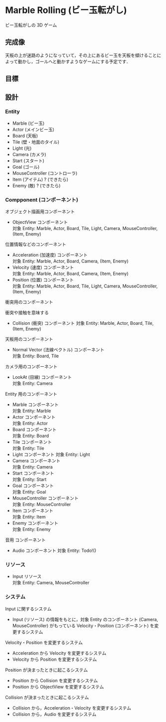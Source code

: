# Marble Rolling (ビー玉転がし)

ビー玉転がしの 3D ゲーム

## 完成像

天板の上が迷路のようになっていて，その上にあるビー玉を天板を傾けることによって動かし，ゴールへと動かすようなゲームにする予定です．

## 目標

## 設計

### Entity

- Marble (ビー玉)
- Actor (メインビー玉)
- Board (天板)
- Tile (壁・地面のタイル)
- Light (光)
- Camera (カメラ)
- Start (スタート)
- Goal (ゴール)
- MouseController (コントローラ)
- Item (アイテム) ? (できたら)
- Enemy (敵) ? (できたら)

### Compponent (コンポーネント)

オブジェクト描画用コンポーネント

- ObjectView コンポーネント  
    対象 Entity: Marble, Actor, Board, Tile, Light, Camera, MouseController, (Item, Enemy)

位置情報などのコンポーネント

- Acceleration (加速度) コンポーネント  
    対象 Entity: Marble, Actor, Board, Camera, (Item, Enemy)
- Velocity (速度) コンポーネント  
    対象 Entity: Marble, Actor, Board, Camera, (Item, Enemy)
- Position (位置) コンポーネント  
    対象 Entity: Marble, Actor, Board, Tile, Light, Camera, MouseController, (Item, Enemy)

衝突用のコンポーネント

衝突や接触を意味する

- Collision (衝突) コンポーネント
    対象 Entity: Marble, Actor, Board, Tile, (Item, Enemy)


天板用のコンポーネント

- Normal Vector (法線ベクトル) コンポーネント  
    対象 Entity: Board, Tile

カメラ用のコンポーネント

- LookAt (目線) コンポーネント  
    対象 Entity: Camera

Entity 用のコンポーネント

- Marble コンポーネント  
    対象 Entity: Marble
- Actor コンポーネント  
    対象 Entity: Actor
- Board コンポーネント  
    対象 Entity: Board
- Tile コンポーネント  
    対象 Entity: Tile 
- Light コンポーネント
    対象 Entity: Light
- Camera コンポーネント  
    対象 Entity: Camera
- Start コンポーネント  
    対象 Entity: Start
- Goal コンポーネント  
    対象 Entity: Goal
- MouseController コンポーネント  
    対象 Entity: MouseController
- Item コンポーネント  
    対象 Entity: Item
- Enemy コンポーネント  
    対象 Entity: Enemy

音用 コンポーネント

- Audio コンポーネント
    対象 Entity: Todo!()

### リソース

- Input リソース  
    対象 Entity: Camera, MouseController

### システム

Input に関するシステム

- Input (リソース) の情報をもとに，対象 Entity のコンポーネント (Camera, MouseController) がもっている Velocity・Position (コンポーネント) を変更するシステム

Velocity・Position を変更するシステム

- Acceleration から Velocity を変更するシステム
- Velocity から Position を変更するシステム

Position が決まったときに起こるシステム
- Position から Collision を変更するシステム
- Position から ObjectView を変更するシステム

Collision が決まったときに起こるシステム

- Collision から，Acceleration・Velocity を変更するシステム
- Collision から，Audio を変更するシステム
